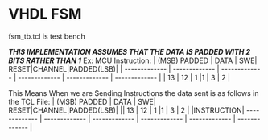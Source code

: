 # VHDL FSM

fsm_tb.tcl is test bench

***THIS IMPLEMENTATION ASSUMES THAT THE DATA IS PADDED WITH 2 BITS RATHER THAN 1***
Ex: MCU Instruction:
| (MSB) PADDED | DATA | SWE| RESET|CHANNEL|PADDED(LSB)|
| ------------- | ------------- | ------------- | ------------- | ------------- | ------------- |
| 13 | 12 | 1 |1 | 3 | 2 |

This Means When we are Sending Instructions the data sent is as follows in the TCL File: 
| (MSB) PADDED | DATA | SWE| RESET|CHANNEL|PADDED(LSB)|
|| 13 | 12 | 1 |1 | 3 | 2 |
|INSTRUCTION| ------------- | ------------- | ------------- | ------------- | ------------- | ------------- |
